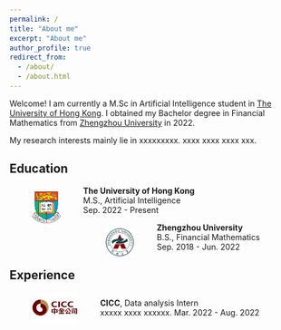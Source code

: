 ```yaml
---
permalink: /
title: "About me"
excerpt: "About me"
author_profile: true
redirect_from: 
  - /about/
  - /about.html
---
```


Welcome! I am currently a M.Sc in Artificial Intelligence student in [The University of Hong Kong](https://www.hku.hk/). I obtained my Bachelor degree in Financial Mathematics from [Zhengzhou University](http://english.zzu.edu.cn/) in 2022.

My research interests mainly lie in xxxxxxxxx. xxxx xxxx xxxx xxx.

## Education

<div>
  <img src="/images/logo2.jpg" style="float:left;margin-top:10px;" width="50" alt="markdown" hspace="40px">
  <p>
    <b>The University of Hong Kong</b><br/>
    M.S., Artificial Intelligence<br/>
    Sep. 2022 - Present<br/>
  </p>
</div>

<div>
  <img src="/images/logo3.png" style="float:left;margin-top:10px;" width="50" alt="markdown" hspace="40px">
  <p>
    <b>Zhengzhou University</b><br/>
    B.S., Financial Mathematics<br/>
    Sep. 2018 - Jun. 2022<br/>
  </p>
</div>

## Experience

<div>
  <img src="/images/logo1.png" style="float:left;" width="80" alt="markdown" hspace="40px">
  <p style="float:left;margin-top:10px;">
    <b>CICC</b>, Data analysis Intern<br/>
    xxxxx xxxx xxxxxx.
    Mar. 2022 - Aug. 2022<br/>
  </p>
</div>
